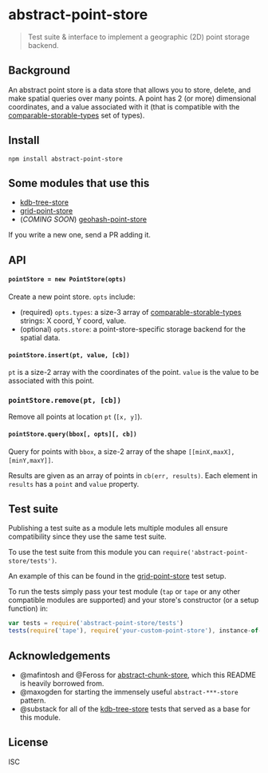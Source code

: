 # abstract-point-store

> Test suite & interface to implement a geographic (2D) point storage backend.

## Background

An abstract point store is a data store that allows you to store, delete, and
make spatial queries over many points. A point has 2 (or more) dimensional
coordinates, and a value associated with it (that is compatible with the
[comparable-storable-types][cst] set of types).

## Install

```
npm install abstract-point-store
```

## Some modules that use this

- [kdb-tree-store](https://github.com/peermaps/kdb-tree-store)
- [grid-point-store](https://github.com/noffle/grid-point-store)
- (*COMING SOON*) [geohash-point-store](https://github.com/noffle/geohash-point-store)

If you write a new one, send a PR adding it.

## API

#### `pointStore = new PointStore(opts)`

Create a new point store. `opts` include:

- (required) `opts.types`: a size-3 array of [comparable-storable-types][cst] strings: X coord, Y coord, value.
- (optional) `opts.store`: a point-store-specific storage backend for the spatial data.

#### `pointStore.insert(pt, value, [cb])`

`pt` is a size-2 array with the coordinates of the point. `value` is the value
to be associated with this point.

### `pointStore.remove(pt, [cb])`

Remove all points at location `pt` (`[x, y]`).

#### `pointStore.query(bbox[, opts][, cb])`

Query for points with `bbox`, a size-2 array of the shape `[[minX,maxX],[minY,maxY]]`.

Results are given as an array of points in `cb(err, results)`. Each element in
`results` has a `point` and `value` property.

## Test suite

Publishing a test suite as a module lets multiple modules all ensure
compatibility since they use the same test suite.

To use the test suite from this module you can
`require('abstract-point-store/tests')`.

An example of this can be found in the
[grid-point-store](https://github.com/noffle/grid-point-store/blob/master/test.js)
test setup.

To run the tests simply pass your test module (`tap` or `tape` or any other
compatible modules are supported) and your store's constructor (or a setup
function) in:

```js
var tests = require('abstract-point-store/tests')
tests(require('tape'), require('your-custom-point-store'), instance-of-needed-storage-backend)
```

## Acknowledgements

- @mafintosh and @Feross for
  [abstract-chunk-store](https://github.com/Feross/abstract-chunk-store), which this README is heavily borrowed from.
- @maxogden for starting the immensely useful `abstract-***-store` pattern.
- @substack for all of the
  [kdb-tree-store](https://github.com/substack/kdb-tree-store) tests that served
  as a base for this module.

## License

ISC

[cst]: https://github.com/substack/comparable-storable-types

